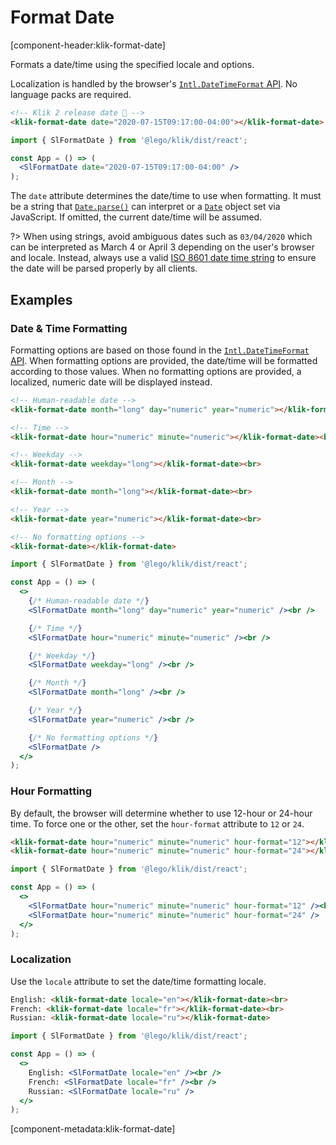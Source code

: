 # Format Date

[component-header:klik-format-date]

Formats a date/time using the specified locale and options.

Localization is handled by the browser's [`Intl.DateTimeFormat` API](https://developer.mozilla.org/en-US/docs/Web/JavaScript/Reference/Global_Objects/Intl/DateTimeFormat). No language packs are required.

```html preview
<!-- Klik 2 release date 🎉 -->
<klik-format-date date="2020-07-15T09:17:00-04:00"></klik-format-date>
```

```jsx react
import { SlFormatDate } from '@lego/klik/dist/react';

const App = () => (
  <SlFormatDate date="2020-07-15T09:17:00-04:00" />
);
```

The `date` attribute determines the date/time to use when formatting. It must be a string that [`Date.parse()`](https://developer.mozilla.org/en-US/docs/Web/JavaScript/Reference/Global_Objects/Date/parse) can interpret or a [`Date`](https://developer.mozilla.org/en-US/docs/Web/JavaScript/Reference/Global_Objects/Date) object set via JavaScript. If omitted, the current date/time will be assumed.

?> When using strings, avoid ambiguous dates such as `03/04/2020` which can be interpreted as March 4 or April 3 depending on the user's browser and locale. Instead, always use a valid [ISO 8601 date time string](https://developer.mozilla.org/en-US/docs/Web/JavaScript/Reference/Global_Objects/Date/parse#Date_Time_String_Format) to ensure the date will be parsed properly by all clients.

## Examples

### Date & Time Formatting

Formatting options are based on those found in the [`Intl.DateTimeFormat` API](https://developer.mozilla.org/en-US/docs/Web/JavaScript/Reference/Global_Objects/Intl/DateTimeFormat). When formatting options are provided, the date/time will be formatted according to those values. When no formatting options are provided, a localized, numeric date will be displayed instead.

```html preview
<!-- Human-readable date -->
<klik-format-date month="long" day="numeric" year="numeric"></klik-format-date><br>

<!-- Time -->
<klik-format-date hour="numeric" minute="numeric"></klik-format-date><br>

<!-- Weekday -->
<klik-format-date weekday="long"></klik-format-date><br>

<!-- Month -->
<klik-format-date month="long"></klik-format-date><br>

<!-- Year -->
<klik-format-date year="numeric"></klik-format-date><br>

<!-- No formatting options -->
<klik-format-date></klik-format-date>
```

```jsx react
import { SlFormatDate } from '@lego/klik/dist/react';

const App = () => (
  <>
    {/* Human-readable date */}
    <SlFormatDate month="long" day="numeric" year="numeric" /><br />

    {/* Time */}
    <SlFormatDate hour="numeric" minute="numeric" /><br />

    {/* Weekday */}
    <SlFormatDate weekday="long" /><br />

    {/* Month */}
    <SlFormatDate month="long" /><br />

    {/* Year */}
    <SlFormatDate year="numeric" /><br />

    {/* No formatting options */}
    <SlFormatDate />
  </>
);
```

### Hour Formatting

By default, the browser will determine whether to use 12-hour or 24-hour time. To force one or the other, set the `hour-format` attribute to `12` or `24`.

```html preview
<klik-format-date hour="numeric" minute="numeric" hour-format="12"></klik-format-date><br>
<klik-format-date hour="numeric" minute="numeric" hour-format="24"></klik-format-date>
```

```jsx react
import { SlFormatDate } from '@lego/klik/dist/react';

const App = () => (
  <>
    <SlFormatDate hour="numeric" minute="numeric" hour-format="12" /><br />
    <SlFormatDate hour="numeric" minute="numeric" hour-format="24" />
  </>
);
```

### Localization

Use the `locale` attribute to set the date/time formatting locale.

```html preview
English: <klik-format-date locale="en"></klik-format-date><br>
French: <klik-format-date locale="fr"></klik-format-date><br>
Russian: <klik-format-date locale="ru"></klik-format-date>
```

```jsx react
import { SlFormatDate } from '@lego/klik/dist/react';

const App = () => (
  <>
    English: <SlFormatDate locale="en" /><br />
    French: <SlFormatDate locale="fr" /><br />
    Russian: <SlFormatDate locale="ru" />
  </>
);
```

[component-metadata:klik-format-date]
